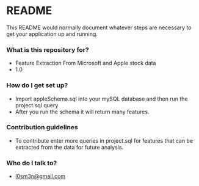 # README #

This README would normally document whatever steps are necessary to get your application up and running.

### What is this repository for? ###

* Feature Extraction From Microsoft and Apple stock data
* 1.0	

### How do I get set up? ###

* Import appleSchema.sql into your mySQL database and then run the project.sql query
* After you run the schema it will return many features.

### Contribution guidelines ###

* To contribute enter more queries in project.sql for features that can be extracted from the data for future analysis. 

### Who do I talk to? ###

* l0sm3n@gmail.com